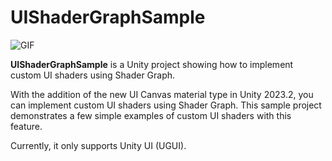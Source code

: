 UIShaderGraphSample
===================

![GIF](https://github.com/keijiro/UIShaderGraphSample/assets/343936/e77eeb6b-179b-44ec-ae77-6bba7709f978)

**UIShaderGraphSample** is a Unity project showing how to implement custom UI shaders using Shader Graph.

With the addition of the new UI Canvas material type in Unity 2023.2, you can implement custom UI shaders using Shader Graph. This sample project demonstrates a few simple examples of custom UI shaders with this feature.

Currently, it only supports Unity UI (UGUI).
